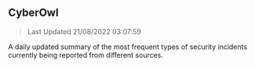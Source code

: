 ## CyberOwl 
> Last Updated 21/08/2022 03:07:59 


A daily updated summary of the most frequent types of security incidents currently being reported from different sources.

